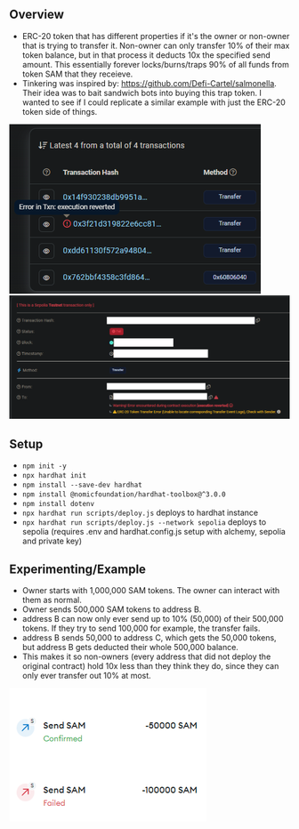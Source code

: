## Overview
- ERC-20 token that has different properties if it's the owner or non-owner that is trying to transfer it. Non-owner can only transfer 10% of their max token balance, but in that process it deducts 10x the specified send amount. This essentially forever locks/burns/traps 90% of all funds from token SAM that they receieve. 
- Tinkering was inspired by: https://github.com/Defi-Cartel/salmonella. Their idea was to bait sandwich bots into buying this trap token. I wanted to see if I could replicate a similar example with just the ERC-20 token side of things.

![failed tx reverted](pictures/pic1.png)
![receipt of failed tx](pictures/pic2.png)

## Setup
- `npm init -y`
- `npx hardhat init`
- `npm install --save-dev hardhat`
- `npm install @nomicfoundation/hardhat-toolbox@^3.0.0`
- `npm install dotenv`
- `npx hardhat run scripts/deploy.js` deploys to hardhat instance
- `npx hardhat run scripts/deploy.js --network sepolia` deploys to sepolia (requires .env and hardhat.config.js setup with alchemy, sepolia and private key)

## Experimenting/Example
- Owner starts with 1,000,000 SAM tokens. The owner can interact with them as normal.
- Owner sends 500,000 SAM tokens to address B.
- address B can now only ever send up to 10% (50,000) of their 500,000 tokens. If they try to send 100,000 for example, the transfer fails.
- address B sends 50,000 to address C, which gets the 50,000 tokens, but address B gets deducted their whole 500,000 balance.
- This makes it so non-owners (every address that did not deploy the original contract) hold 10x less than they think they do, since they can only ever transfer out 10% at most.

![success and failure tx amounts](pictures/pic3.png)